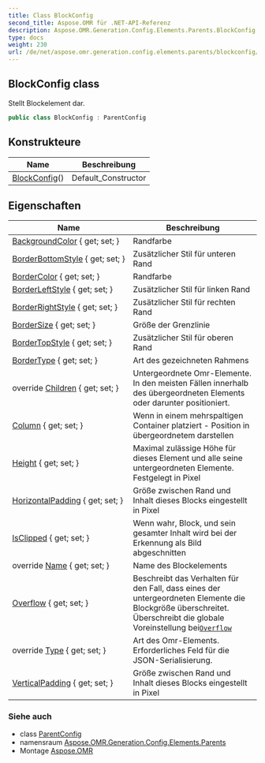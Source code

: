 ```yaml
---
title: Class BlockConfig
second_title: Aspose.OMR für .NET-API-Referenz
description: Aspose.OMR.Generation.Config.Elements.Parents.BlockConfig klas. Stellt Blockelement dar.
type: docs
weight: 230
url: /de/net/aspose.omr.generation.config.elements.parents/blockconfig/
---
```

## BlockConfig class

Stellt Blockelement dar.

```csharp
public class BlockConfig : ParentConfig
```

## Konstrukteure

| Name | Beschreibung |
| --- | --- |
| [BlockConfig](blockconfig/)() | Default_Constructor |

## Eigenschaften

| Name | Beschreibung |
| --- | --- |
| [BackgroundColor](../../aspose.omr.generation.config.elements.parents/blockconfig/backgroundcolor/) { get; set; } | Randfarbe |
| [BorderBottomStyle](../../aspose.omr.generation.config.elements.parents/blockconfig/borderbottomstyle/) { get; set; } | Zusätzlicher Stil für unteren Rand |
| [BorderColor](../../aspose.omr.generation.config.elements.parents/blockconfig/bordercolor/) { get; set; } | Randfarbe |
| [BorderLeftStyle](../../aspose.omr.generation.config.elements.parents/blockconfig/borderleftstyle/) { get; set; } | Zusätzlicher Stil für linken Rand |
| [BorderRightStyle](../../aspose.omr.generation.config.elements.parents/blockconfig/borderrightstyle/) { get; set; } | Zusätzlicher Stil für rechten Rand |
| [BorderSize](../../aspose.omr.generation.config.elements.parents/blockconfig/bordersize/) { get; set; } | Größe der Grenzlinie |
| [BorderTopStyle](../../aspose.omr.generation.config.elements.parents/blockconfig/bordertopstyle/) { get; set; } | Zusätzlicher Stil für oberen Rand |
| [BorderType](../../aspose.omr.generation.config.elements.parents/blockconfig/bordertype/) { get; set; } | Art des gezeichneten Rahmens |
| override [Children](../../aspose.omr.generation.config.elements.parents/blockconfig/children/) { get; set; } | Untergeordnete Omr-Elemente. In den meisten Fällen innerhalb des übergeordneten Elements oder darunter positioniert. |
| [Column](../../aspose.omr.generation.config.elements.parents/blockconfig/column/) { get; set; } | Wenn in einem mehrspaltigen Container platziert - Position in übergeordnetem darstellen |
| [Height](../../aspose.omr.generation.config.elements.parents/blockconfig/height/) { get; set; } | Maximal zulässige Höhe für dieses Element und alle seine untergeordneten Elemente. Festgelegt in Pixel |
| [HorizontalPadding](../../aspose.omr.generation.config.elements.parents/blockconfig/horizontalpadding/) { get; set; } | Größe zwischen Rand und Inhalt dieses Blocks eingestellt in Pixel |
| [IsClipped](../../aspose.omr.generation.config.elements.parents/blockconfig/isclipped/) { get; set; } | Wenn wahr, Block, und sein gesamter Inhalt wird bei der Erkennung als Bild abgeschnitten |
| override [Name](../../aspose.omr.generation.config.elements.parents/blockconfig/name/) { get; set; } | Name des Blockelements |
| [Overflow](../../aspose.omr.generation.config.elements.parents/blockconfig/overflow/) { get; set; } | Beschreibt das Verhalten für den Fall, dass eines der untergeordneten Elemente die Blockgröße überschreitet. Überschreibt die globale Voreinstellung bei[`Overflow`](../../aspose.omr.generation/globalpagesettings/overflow/) |
| override [Type](../../aspose.omr.generation.config.elements.parents/blockconfig/type/) { get; set; } | Art des Omr-Elements. Erforderliches Feld für die JSON-Serialisierung. |
| [VerticalPadding](../../aspose.omr.generation.config.elements.parents/blockconfig/verticalpadding/) { get; set; } | Größe zwischen Rand und Inhalt dieses Blocks eingestellt in Pixel |

### Siehe auch

* class [ParentConfig](../../aspose.omr.generation.config/parentconfig/)
* namensraum [Aspose.OMR.Generation.Config.Elements.Parents](../../aspose.omr.generation.config.elements.parents/)
* Montage [Aspose.OMR](../../)


